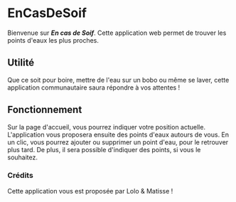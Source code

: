 # EnCasDeSoif

Bienvenue sur ***En cas de Soif***. Cette application web permet de trouver les points d'eaux les plus proches. 

## Utilité

Que ce soit pour boire, mettre de l'eau sur un bobo ou même se laver, cette application communautaire saura répondre à vos attentes ! 

## Fonctionnement 

Sur la page d'accueil, vous pourrez indiquer votre position actuelle. L'application vous proposera ensuite des points d'eaux autours de vous.
En un clic, vous pourrez ajouter ou supprimer un point d'eau, pour le retrouver plus tard. De plus, il sera possible d'indiquer des points, si vous le souhaitez.

### Crédits 

Cette application vous est proposée par Lolo & Matisse ! 
